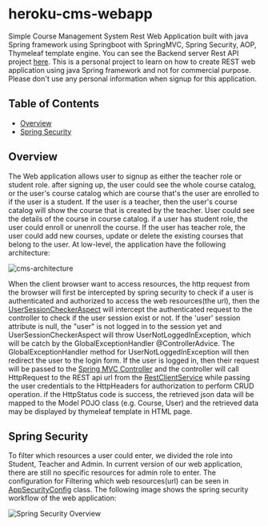 # heroku-cms-webapp
Simple Course Management System Rest Web Application built with java Spring framework using Springboot with SpringMVC, Spring Security, AOP, Thymeleaf template engine.
You can see the Backend server Rest API project [here](https://github.com/winson121/heroku-cms-rest-backend). This is a personal project to learn on how to create REST web application using java Spring framework and not for commercial purpose. Please don't use any personal information when signup for this application.

## Table of Contents
  * [Overview](#overview)
  * [Spring Security](#spring-security)
 
<a id="overview"/>

## Overview

The Web application allows user to signup as either the teacher role or student role. after signing up, the user could see the whole course catalog, or the user's course catalog which are course that's the user are enrolled to if the user is a student. If the user is a teacher, then the user's course catalog will show the course that is created by the teacher. User could see the details of the course in course catalog. if a user has student role, the user could enroll or unenroll the course. If the user has teacher role, the user could add new courses, update or delete the existing courses that belong to the user. 
At low-level, the application have the following architecture:

![cms-architecture](https://user-images.githubusercontent.com/45975038/127320391-14eb5de8-1d04-4b78-8302-cdd4c0b6036d.png)

When the client browser want to access resources, the http request from the browser will first be intercepted by spring security to check if a user is authenticated and authorized to access the web resources(the url), then the [UserSessionCheckerAspect](https://github.com/winson121/heroku-cms-webapp/blob/main/src/main/java/com/springcms/frontendwebapplication/aspect/UserSessionCheckerAspect.java) will intercept the authenticated request to the controller to check if the user session exist or not. If the 'user' session attribute is null, the "user" is not logged in to the session yet and UserSessionCheckerAspect will throw UserNotLoggedInException, which will be catch by the GlobalExceptionHandler @ControllerAdvice. The GlobalExceptionHandler method for UserNotLoggedInException will then redirect the user to the login form. If the user is logged in, then their request will be passed to the [Spring MVC Controller](https://github.com/winson121/heroku-cms-webapp/tree/main/src/main/java/com/springcms/frontendwebapplication/controller) and the controller will call HttpRequest to the REST api url from the [RestClientService](https://github.com/winson121/heroku-cms-webapp/tree/main/src/main/java/com/springcms/frontendwebapplication/service) while passing the user credentials to the HttpHeaders for authorization to perform CRUD operation. if the HttpStatus code is success, the retrieved json data will be mapped to the Model POJO class (e.g. Course, User) and the retrieved data may be displayed by thymeleaf template in HTML page.

<a id="spring-security"/>

## Spring Security

To filter which resources a user could enter, we divided the role into Student, Teacher and Admin. In current version of our web application, there are still no specific resources for admin role to enter. The configuration for Filtering which web resources(url) can be seen in [AppSecurityConfig](https://github.com/winson121/heroku-cms-webapp/blob/main/src/main/java/com/springcms/frontendwebapplication/config/AppSecurityConfig.java) class. The following image shows the spring security workflow of the web application:


![Spring Security Overview](https://user-images.githubusercontent.com/45975038/127424745-47243cdb-48ef-4709-95ce-7bab8f0f82f7.png)





